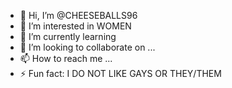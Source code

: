 - 👋 Hi, I’m @CHEESEBALLS96
- 👀 I’m interested in WOMEN
- 🌱 I’m currently learning 
- 💞️ I’m looking to collaborate on ...
- 📫 How to reach me ...
- ⚡ Fun fact: I DO NOT LIKE GAYS OR THEY/THEM

<!---
CHEESEBALLS96/CHEESEBALLS96 is a ✨ special ✨ repository because its `README.md` (this file) appears on your GitHub profile.
You can click the Preview link to take a look at your changes.
--->
